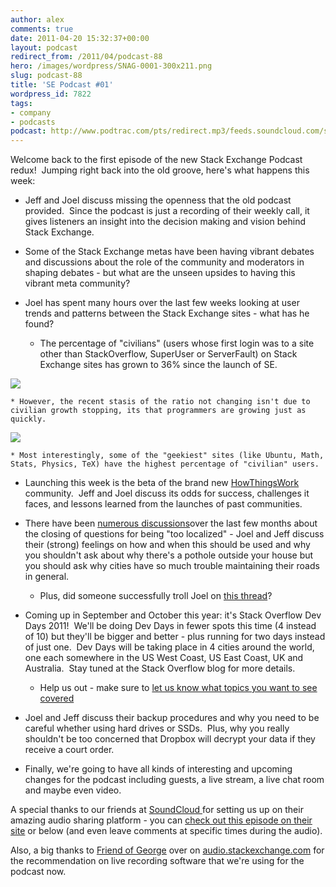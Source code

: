 ```yaml
---
author: alex
comments: true
date: 2011-04-20 15:32:37+00:00
layout: podcast
redirect_from: /2011/04/podcast-88
hero: /images/wordpress/SNAG-0001-300x211.png
slug: podcast-88
title: 'SE Podcast #01'
wordpress_id: 7822
tags:
- company
- podcasts
podcast: http://www.podtrac.com/pts/redirect.mp3/feeds.soundcloud.com/stream/13877633-stack-exchange-se-episode01.mp3
---
```


Welcome back to the first episode of the new Stack Exchange Podcast redux!  Jumping right back into the old groove, here's what happens this week:



	
  * Jeff and Joel discuss missing the openness that the old podcast provided.  Since the podcast is just a recording of their weekly call, it gives listeners an insight into the decision making and vision behind Stack Exchange.

	
  * Some of the Stack Exchange metas have been having vibrant debates and discussions about the role of the community and moderators in shaping debates - but what are the unseen upsides to having this vibrant meta community?

	
  * Joel has spent many hours over the last few weeks looking at user trends and patterns between the Stack Exchange sites - what has he found?


	
      * The percentage of "civilians" (users whose first login was to a site other than StackOverflow, SuperUser or ServerFault) on Stack Exchange sites has grown to 36% since the launch of SE.



[![](/images/wordpress/SNAG-0001-300x211.png)](/images/wordpress/SNAG-0001.png)

	
    * However, the recent stasis of the ratio not changing isn't due to civilian growth stopping, its that programmers are growing just as quickly.


[![](/images/wordpress/SNAG-0002-300x208.png)](/images/wordpress/SNAG-0002.png)

	
    * Most interestingly, some of the "geekiest" sites (like Ubuntu, Math, Stats, Physics, TeX) have the highest percentage of "civilian" users.






	
  * Launching this week is the beta of the brand new [HowThingsWork](http://howthingswork.stackexchange.com) community.  Jeff and Joel discuss its odds for success, challenges it faces, and lessons learned from the launches of past communities.

	
  * There have been [numerous discussions](http://meta.stackoverflow.com/questions/4818/what-questions-should-be-closed-with-reason-too-localized)over the last few months about the closing of questions for being "too localized" - Joel and Jeff discuss their (strong) feelings on how and when this should be used and why you shouldn't ask about why there's a pothole outside your house but you should ask why cities have so much trouble maintaining their roads in general.

	
    * Plus, did someone successfully troll Joel on [this thread](http://meta.stackoverflow.com/questions/86809/what-are-the-big-developer-conferences-in-australia)?




	
  * Coming up in September and October this year: it's Stack Overflow Dev Days 2011!  We'll be doing Dev Days in fewer spots this time (4 instead of 10) but they'll be bigger and better - plus running for two days instead of just one.  Dev Days will be taking place in 4 cities around the world, one each somewhere in the US West Coast, US East Coast, UK and Australia.  Stay tuned at the Stack Overflow blog for more details.

	
    * Help us out - make sure to [let us know what topics you want to see covered](http://meta.stackoverflow.com/questions/88052/what-topics-would-you-like-to-learn-at-devdays-2011)




	
  * Joel and Jeff discuss their backup procedures and why you need to be careful whether using hard drives or SSDs.  Plus, why you really shouldn't be too concerned that Dropbox will decrypt your data if they receive a court order.

	
  * Finally, we're going to have all kinds of interesting and upcoming changes for the podcast including guests, a live stream, a live chat room and maybe even video.


A special thanks to our friends at [SoundCloud ](http://www.soundcloud.com)for setting us up on their amazing audio sharing platform - you can [check out this episode on their site](http://soundcloud.com/stack-exchange/stack-exchange-podcast-episode-88) or below (and even leave comments at specific times during the audio).

Also, a big thanks to [Friend of George](http://audio.stackexchange.com/users/126/friend-of-george) over on [audio.stackexchange.com](http://audio.stackexchange.com) for the recommendation on live recording software that we're using for the podcast now.






